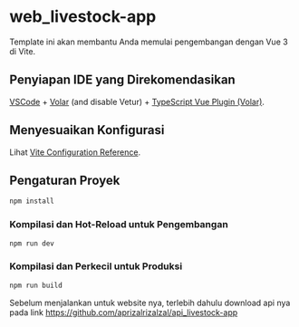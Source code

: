 # web_livestock-app

Template ini akan membantu Anda memulai pengembangan dengan Vue 3 di Vite.

## Penyiapan IDE yang Direkomendasikan

[VSCode](https://code.visualstudio.com/) + [Volar](https://marketplace.visualstudio.com/items?itemName=Vue.volar) (and disable Vetur) + [TypeScript Vue Plugin (Volar)](https://marketplace.visualstudio.com/items?itemName=Vue.vscode-typescript-vue-plugin).

## Menyesuaikan Konfigurasi

Lihat [Vite Configuration Reference](https://vitejs.dev/config/).

## Pengaturan Proyek

```sh
npm install
```

### Kompilasi dan Hot-Reload untuk Pengembangan

```sh
npm run dev
```

### Kompilasi dan Perkecil untuk Produksi

```sh
npm run build
```

Sebelum menjalankan untuk website nya, terlebih dahulu download api nya pada link
https://github.com/aprizalrizalzal/api_livestock-app
